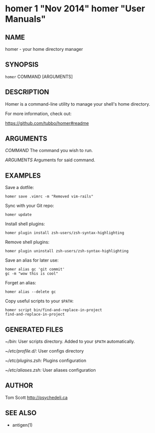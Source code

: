 # homer 1 "Nov 2014" homer "User Manuals"

## NAME

homer - your home directory manager

## SYNOPSIS

`homer` COMMAND [ARGUMENTS]

## DESCRIPTION

Homer is a command-line utility to manage your shell's home directory.

For more information, check out:

https://github.com/tubbo/homer#readme

## ARGUMENTS

*COMMAND*
  The command you wish to run.

*ARGUMENTS*
  Arguments for said command.

## EXAMPLES

Save a dotfile:

```
homer save .vimrc -m "Removed vim-rails"
```

Sync with your Git repo:

```
homer update
```

Install shell plugins:

```
homer plugin install zsh-users/zsh-syntax-highlighting
```

Remove shell plugins:

```
homer plugin uninstall zsh-users/zsh-syntax-highlighting
```

Save an alias for later use:

```
homer alias gc 'git commit'
gc -m "wow this is cool"
```

Forget an alias:

```
homer alias --delete gc
```

Copy useful scripts to your `$PATH`:

```
homer script bin/find-and-replace-in-project
find-and-replace-in-project
```

## GENERATED FILES


*~/bin:* User scripts directory. Added to your `$PATH` automatically.

*~/etc/profile.d/:* User configs directory

*~/etc/plugins.zsh:* Plugins configuration

*~/etc/aliases.zsh:* User aliases configuration


## AUTHOR

Tom Scott <http://psychedeli.ca>

## SEE ALSO

- antigen(1)
